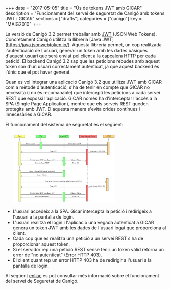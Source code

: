 +++
date        = "2017-05-05"
title       = "Ús de tokens JWT amb GICAR"
description = "Funcionament del servei de seguretat de Canigó amb tokens JWT i GICAR"
sections    = ["drafts"]
categories  = ["canigo"]
key         = "MAIG2010"
+++

La versió de Canigó 3.2 permet treballar amb [JWT](https://en.wikipedia.org/wiki/JSON_Web_Token) (JSON Web Tokens). Concretament Canigó utilitza la llibreria [Java JWT] (https://java.jsonwebtoken.io/). Aquesta llibreria permet, un cop realitzada l'autenticació de l'usuari, generar un token amb les dades bàsiques d'aquest usuari que serà enviat pel client a la capçalera HTTP per cada petició. El backend Canigó 3.2 sap que les peticions rebudes amb aquest token són d'un usuari correctament autenticat, ja que aquest backend és l'únic que el pot haver generat.

Quan es vol integrar una aplicació Canigó 3.2 que utilitza JWT amb GICAR com a mètode d'autenticació, s'ha de tenir en compte que GICAR no necessita (i no és recomanable) que intercepti les peticions a cada servei REST que expossi l'aplicació. GICAR  només ha d'interceptar l'accés a la SPA (Single Page Application), mentre que els serveis REST queden protegits amb JWT. D'aquesta manera s'evita crides contínues i innecesàries a GICAR.

El funcionament del sistema de seguretat és el següent:

<div style="width:90%;margin:0 auto;"><img style="width: 70%; height: auto" src="/images/news/diagrama_sequencia_gicar_jwt.png" alt="Diagrama seqüencia GICAR-JWT" title="Diagrama seqüencia GICAR-JWT"></img></div>

- L'usuari accedeix a la SPA. Gicar intercepta la petició i redirigeix a l'usuari a la pantalla de login.
- L'usuari realitza el login i l'aplicació una vegada autenticat a GICAR genera un token JWT amb les dades de l'usuari logat que proporciona al client.
- Cada cop que es realitza una petició a un servei REST s'ha de proporcionar aquest token.
- Si el servidor rep una petició REST sense tenir un token vàlid retorna un error de "no autenticat" (Error HTTP 403).
- El client quant rep un error HTTP 403 ha de redirigir a l'usuari a la pantalla de login.

Al següent [enllaç](/canigo-documentacio-versions-3x-core/modul-seguretat/) es pot consultar més informació sobre el funcionament del servei de Seguretat de Canigó.
